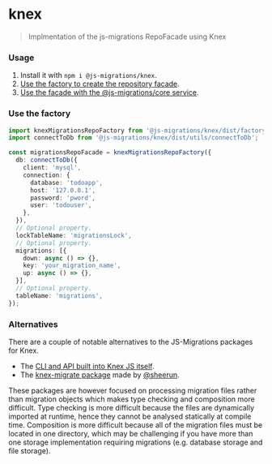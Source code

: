 # knex
> Implmentation of the js-migrations RepoFacade using Knex

### Usage
1. Install it with `npm i @js-migrations/knex`.
1. [Use the factory to create the repository facade](#use-the-factory).
1. [Use the facade with the @js-migrations/core service](https://github.com/js-migrations/core#use-the-factory).

### Use the factory
```typescript
import knexMigrationsRepoFactory from '@js-migrations/knex/dist/factory';
import connectToDb from '@js-migrations/knex/dist/utils/connectToDb';

const migrationsRepoFacade = knexMigrationsRepoFactory({
  db: connectToDb({
    client: 'mysql',
    connection: {
      database: 'todoapp',
      host: '127.0.0.1',
      password: 'pword',
      user: 'todouser',
    },
  }),
  // Optional property.
  lockTableName: 'migrationsLock',
  // Optional property.
  migrations: [{
    down: async () => {},
    key: 'your_migration_name',
    up: async () => {},
  }],
  // Optional property.
  tableName: 'migrations',
});
```

### Alternatives
There are a couple of notable alternatives to the JS-Migrations packages for Knex.

- The [CLI and API built into Knex JS itself](http://knexjs.org/#Migrations).
- The [knex-migrate package](https://github.com/sheerun/knex-migrate) made by [@sheerun](https://github.com/sheerun).

These packages are however focused on processing migration files rather than migration objects which makes type checking and composition more difficult. Type checking is more difficult because the files are dynamically imported at runtime, hence they cannot be analysed statically at compile time. Composition is more difficult because all of the migration files must be located in one directory, which may be challenging if you have more than one storage implementation requiring migrations (e.g. database storage and file storage).
